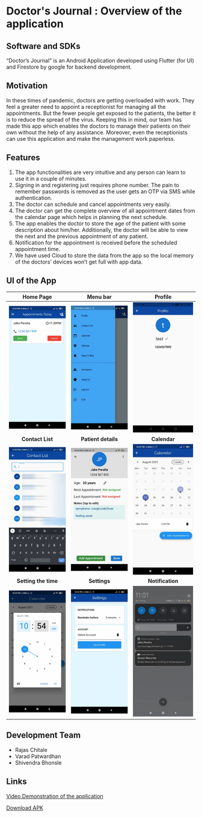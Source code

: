 # Doctor's Journal : Overview of the application
## Software and SDKs
“Doctor’s Journal” is an Android Application developed using Flutter (for UI) and Firestore by google for backend development.

## Motivation
In these times of pandemic, doctors are getting overloaded with work. They feel a greater need to appoint a receptionist for managing all the appointments. But the fewer people get exposed to the patients, the better it is to reduce the spread of the virus. Keeping this in mind, our team has made this app which enables the doctors to manage their patients on their own without the help of any assistance. Moreover, even the receptionists can use this application and make the management work paperless.  

## Features
1.	The app functionalities are very intuitive and any person can learn to use it in a couple of minutes.
2.	Signing in and registering just requires phone number. The pain to remember passwords is removed as the user gets an OTP via SMS while authentication.
3.	The doctor can schedule and cancel appointments very easily.
4.	The doctor can get the complete overview of all appointment dates from the calendar page which helps in planning the next schedule.
5.	The app enables the doctor to store the age of the patient with some description about him/her. Additionally, the doctor will be able to view the next and the previous appointment of any patient.
6.	Notification for the appointment is received before the scheduled appointment time.
7.	We have used Cloud to store the data from the app so the local memory of the doctors’ devices won’t get full with app data.

## UI of the App

**Home Page**             |  **Menu bar**               |  **Profile**
:-------------------------:|:-------------------------:|:-------------------------:
<img src="/Screenshots/Home page.png" alt="Home Page" width="200"/>  |  <img src="/Screenshots/menu bar.png" alt="Menu Bar" width="200"/>  |  <img src="/Screenshots/Profile page.png" alt="Profile" width="200"/>
**Contact List**             |  **Patient details**               |  **Calendar**
<img src="/Screenshots/Contact list.png" alt="Contact list" width="200"/>  |  <img src="/Screenshots/Patient details.png" alt="Patient details" width="200"/>  |  <img src="/Screenshots/Calendar page.png" alt="Calendar" width="200"/>
**Setting the time**             |  **Settings**               |  **Notification**
<img src="/Screenshots/Set time.png" alt="Set time" width="200"/>  |  <img src="/Screenshots/Settings page.png" alt="Settings" width="200"/>  |  <img src="/Screenshots/Notification.png" alt="Notification" width="200"/>

## Development Team
- Rajas Chitale
- Varad Patwardhan
- Shivendra Bhonsle

## Links
[Video Demonstration of the application](https://drive.google.com/file/d/1RuvHrjv1eaOUOXW7tYs5Oi0ausX0zJ_h/view?usp=sharing)

[Download APK](https://drive.google.com/file/d/1ItG9EQvceq0oOqI-VSq29UfzFMb-DLw0/view?usp=drivesdk)
